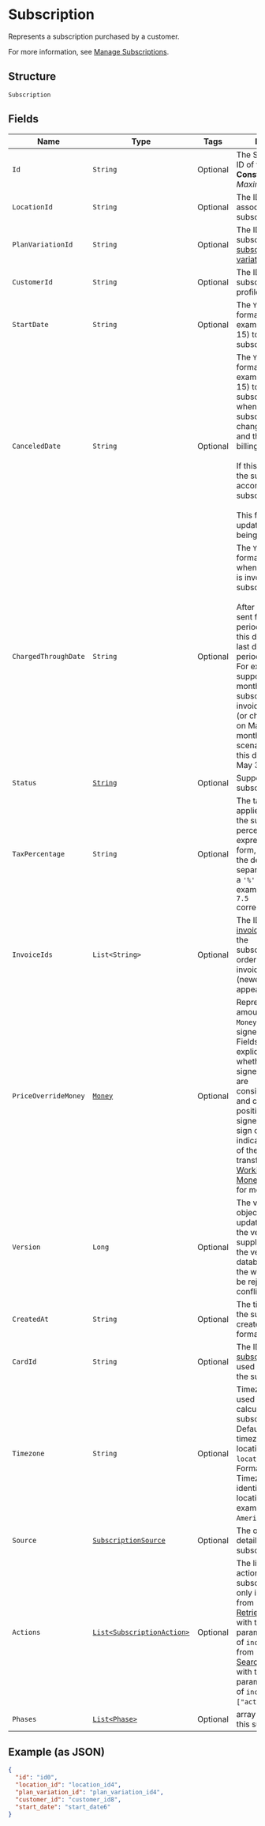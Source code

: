 
# Subscription

Represents a subscription purchased by a customer.

For more information, see
[Manage Subscriptions](https://developer.squareup.com/docs/subscriptions-api/manage-subscriptions).

## Structure

`Subscription`

## Fields

| Name | Type | Tags | Description | Getter |
|  --- | --- | --- | --- | --- |
| `Id` | `String` | Optional | The Square-assigned ID of the subscription.<br>**Constraints**: *Maximum Length*: `255` | String getId() |
| `LocationId` | `String` | Optional | The ID of the location associated with the subscription. | String getLocationId() |
| `PlanVariationId` | `String` | Optional | The ID of the subscribed-to [subscription plan variation](entity:CatalogSubscriptionPlanVariation). | String getPlanVariationId() |
| `CustomerId` | `String` | Optional | The ID of the subscribing [customer](entity:Customer) profile. | String getCustomerId() |
| `StartDate` | `String` | Optional | The `YYYY-MM-DD`-formatted date (for example, 2013-01-15) to start the subscription. | String getStartDate() |
| `CanceledDate` | `String` | Optional | The `YYYY-MM-DD`-formatted date (for example, 2013-01-15) to cancel the subscription,<br>when the subscription status changes to `CANCELED` and the subscription billing stops.<br><br>If this field is not set, the subscription ends according its subscription plan.<br><br>This field cannot be updated, other than being cleared. | String getCanceledDate() |
| `ChargedThroughDate` | `String` | Optional | The `YYYY-MM-DD`-formatted date up to when the subscriber is invoiced for the<br>subscription.<br><br>After the invoice is sent for a given billing period,<br>this date will be the last day of the billing period.<br>For example,<br>suppose for the month of May a subscriber gets an invoice<br>(or charged the card) on May 1. For the monthly billing scenario,<br>this date is then set to May 31. | String getChargedThroughDate() |
| `Status` | [`String`](../../doc/models/subscription-status.md) | Optional | Supported subscription statuses. | String getStatus() |
| `TaxPercentage` | `String` | Optional | The tax amount applied when billing the subscription. The<br>percentage is expressed in decimal form, using a `'.'` as the decimal<br>separator and without a `'%'` sign. For example, a value of `7.5`<br>corresponds to 7.5%. | String getTaxPercentage() |
| `InvoiceIds` | `List<String>` | Optional | The IDs of the [invoices](entity:Invoice) created for the<br>subscription, listed in order when the invoices were created<br>(newest invoices appear first). | List<String> getInvoiceIds() |
| `PriceOverrideMoney` | [`Money`](../../doc/models/money.md) | Optional | Represents an amount of money. `Money` fields can be signed or unsigned.<br>Fields that do not explicitly define whether they are signed or unsigned are<br>considered unsigned and can only hold positive amounts. For signed fields, the<br>sign of the value indicates the purpose of the money transfer. See<br>[Working with Monetary Amounts](https://developer.squareup.com/docs/build-basics/working-with-monetary-amounts)<br>for more information. | Money getPriceOverrideMoney() |
| `Version` | `Long` | Optional | The version of the object. When updating an object, the version<br>supplied must match the version in the database, otherwise the write will<br>be rejected as conflicting. | Long getVersion() |
| `CreatedAt` | `String` | Optional | The timestamp when the subscription was created, in RFC 3339 format. | String getCreatedAt() |
| `CardId` | `String` | Optional | The ID of the [subscriber's](entity:Customer) [card](entity:Card)<br>used to charge for the subscription. | String getCardId() |
| `Timezone` | `String` | Optional | Timezone that will be used in date calculations for the subscription.<br>Defaults to the timezone of the location based on `location_id`.<br>Format: the IANA Timezone Database identifier for the location timezone (for example, `America/Los_Angeles`). | String getTimezone() |
| `Source` | [`SubscriptionSource`](../../doc/models/subscription-source.md) | Optional | The origination details of the subscription. | SubscriptionSource getSource() |
| `Actions` | [`List<SubscriptionAction>`](../../doc/models/subscription-action.md) | Optional | The list of scheduled actions on this subscription. It is set only in the response from  <br>[RetrieveSubscription](../../doc/api/subscriptions.md#retrieve-subscription) with the query parameter<br>of `include=actions` or from<br>[SearchSubscriptions](../../doc/api/subscriptions.md#search-subscriptions) with the input parameter<br>of `include:["actions"]`. | List<SubscriptionAction> getActions() |
| `Phases` | [`List<Phase>`](../../doc/models/phase.md) | Optional | array of phases for this subscription | List<Phase> getPhases() |

## Example (as JSON)

```json
{
  "id": "id0",
  "location_id": "location_id4",
  "plan_variation_id": "plan_variation_id4",
  "customer_id": "customer_id8",
  "start_date": "start_date6"
}
```

